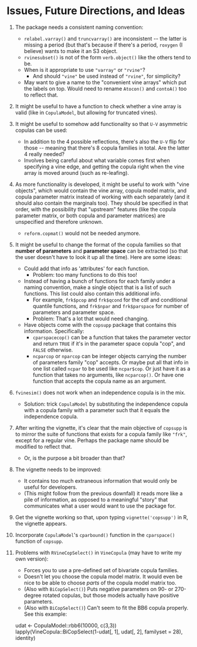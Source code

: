 # Issues, Future Directions, and Ideas

1. The package needs a consistent naming convention:
	* `relabel.varray()` and `truncvarray()` are inconsistent -- the latter is missing a period (but that's because if there's a period, `roxygen` (I believe) wants to make it an S3 object.
	* `rvinesubset()` is not of the form `verb.object()` like the others tend to be.
	* When is it appropriate to use `"varray"` or `"rvine"`? 
		* And should `"vine"` be used instead of `"rvine"`, for simplicity? 
	* May want to give a name to the "convenient vine arrays" which put the labels on top. Would need to rename `Atocon()` and `contoA()` too to reflect that.

2. It might be useful to have a function to check whether a vine array is valid (like in `CopulaModel`, but allowing for truncated vines).

3. It might be useful to somehow add functionality so that `U-V` asymmetric copulas can be used:
	* In addition to the 4 possible reflections, there's also the `U-V` flip for those -- meaning that there's 8 copula families in total. Are the latter 4 really needed?
	* Involves being careful about what variable comes first when specifying a vine edge, and getting the copula right when the vine array is moved around (such as re-leafing).

4. As more functionality is developed, it might be useful to work with "vine objects", which would contain the vine array, copula model matrix, and copula parameter matrix instead of working with each separately (and it should also contain the marginals too). They should be specified in that order, with the possibility that "upstream" features (like the copula parameter matrix, or both copula and parameter matrices) are unspecified and therefore unknown.
	* `reform.copmat()` would not be needed anymore.

5. It might be useful to change the format of the copula families so that **number of parameters** and **parameter space** can be extracted (so that the user doesn't have to look it up all the time). Here are some ideas:
	* Could add that info as 'attributes' for each function. 
		* Problem: too many functions to do this too!
	* Instead of having a bunch of functions for each family under a naming convention, make a single object that is a list of such functions. This list could also contain this additional info. 
		* For example, `frk$pcop` and `frk$qcond` for the cdf and conditional quantile functions, and `frk$npar` and `frk$parspace` for number of parameters and parameter space.
		* Problem: That's a lot that would need changing.
	* Have objects come with the `copsupp` package that contains this information. Specifically:
		* `cparspacecop()` can be a function that takes the parameter vector and return `TRUE` if it's in the parameter space copula "cop", and `FALSE` otherwise.
		* `ncparcop` or `nparcop` can be integer objects carrying the number of parameters family "cop" accepts. Or maybe put all that info in one list called `ncpar` to be used like `ncpar$cop`. Or just have it as a function that takes no arguments, like `ncparcop()`. Or have one function that accepts the copula name as an argument.

6. `fvinesim()` does not work when an independence copula is in the mix.
	* Solution: trick `CopulaModel` by substituting the independence copula with a copula family with a parameter such that it equals the independence copula.

7. After writing the vignette, it's clear that the main objective of `copsupp` is to mirror the suite of functions that exists for a copula family like `"frk"`, except for a regular vine. Perhaps the package name should be modified to reflect that.
	* Or, is the purpose a bit broader than that?

8. The vignette needs to be improved:
	* It contains too much extraneous information that would only be useful for developers.
	* (This might follow from the previous downfall) it reads more like a pile of information, as opposed to a meaningful "story" that communicates what a user would want to use the package for. 

9. Get the vignette working so that, upon typing `vignette('copsupp')` in R, the vignette appears.

10. Incorporate `CopulaModel`'s `cparbound()` function in the `cparspace()` function of `copsupp`. 

11. Problems with `RVineCopSelect()` in `VineCopula` (may have to write my own version):
	* Forces you to use a pre-defined set of bivariate copula families.
	* Doesn't let you choose the copula model matrix. It would even be nice to be able to choose _parts_ of the copula model matrix too.
	* (Also with `BiCopSelect()`) Puts negative parameters on 90- or 270-degree rotated copulas, but those models actually have positive parameters. 
	* (Also with `BiCopSelect()`) Can't seem to fit the BB6 copula properly. See this example: 

    udat <- CopulaModel::rbb6(10000, c(3,3))
    lapply(VineCopula::BiCopSelect(1-udat[, 1], udat[, 2], familyset = 28), identity)

